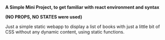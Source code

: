 <b>A Simple Mini Project, to get familiar with react environment and syntax</b>

<b>(NO PROPS, NO STATES were used)</b>

Just a simple static webapp to display a list of books with just a little bit of CSS without any dynamic content, using static functions.


